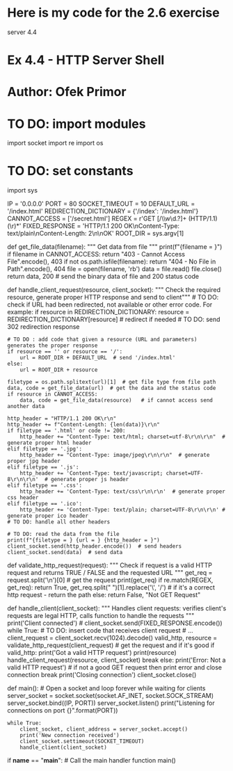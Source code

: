 # Here is my code for the 2.6 exercise
server 4.4
# Ex 4.4 - HTTP Server Shell
# Author: Ofek Primor

# TO DO: import modules
import socket
import re
import os

# TO DO: set constants
import sys

IP = '0.0.0.0'
PORT = 80
SOCKET_TIMEOUT = 10
DEFAULT_URL = '/index.html'
REDIRECTION_DICTIONARY = {'/index': '/index.html'}
CANNOT_ACCESS = ['/secret.html']
REGEX = r'GET [\/\\\w\d\.\?]+ (HTTP/1.1)(\\r)*'
FIXED_RESPONSE = 'HTTP/1.1 200 OK\nContent-Type: text/plain\nContent-Length: 2\n\nOK'
ROOT_DIR = sys.argv[1]

def get_file_data(filename):
    """ Get data from file """
    print(f"{filename = }")
    if filename in CANNOT_ACCESS:
        return "403 - Cannot Access File".encode(), 403
    if not os.path.isfile(filename):
        return "404 - No File in Path".encode(), 404
    file = open(filename, 'rb')
    data = file.read()
    file.close()
    return data, 200  # send the binary data of file and 200 status code


def handle_client_request(resource, client_socket):
    """ Check the required resource, generate proper HTTP response and send to client"""
    # TO DO: check if URL had been redirected, not available or other error code. For example:
    if resource in REDIRECTION_DICTIONARY:
        resource = REDIRECTION_DICTIONARY[resource]  # redirect if needed
        # TO DO: send 302 redirection response

    # TO DO : add code that given a resource (URL and parameters) generates the proper response
    if resource == '' or resource == '/':
        url = ROOT_DIR + DEFAULT_URL  # send '/index.html'
    else:
        url = ROOT_DIR + resource

    filetype = os.path.splitext(url)[1]  # get file type from file path
    data, code = get_file_data(url)  # get the data and the status code
    if resource in CANNOT_ACCESS:
        data, code = get_file_data(resource)   # if cannot access send another data

    http_header = "HTTP/1.1 200 OK\r\n"
    http_header += f"Content-Length: {len(data)}\r\n"
    if filetype == '.html' or code != 200:
        http_header += "Content-Type: text/html; charset=utf-8\r\n\r\n"  # generate proper html header
    elif filetype == '.jpg':
        http_header += "Content-Type: image/jpeg\r\n\r\n"  # generate proper jpg header
    elif filetype == '.js':
        http_header += 'Content-Type: text/javascript; charset=UTF-8\r\n\r\n'  # generate proper js header
    elif filetype == '.css':
        http_header += 'Content-Type: text/css\r\n\r\n'  # generate proper css header
    elif filetype == '.ico':
        http_header += 'Content-Type: text/plain; charset=UTF-8\r\n\r\n' # generate proper ico header
    # TO DO: handle all other headers

    # TO DO: read the data from the file
    print(f"{filetype = } {url = } {http_header = }")
    client_socket.send(http_header.encode())  # send headers
    client_socket.send(data)  # send data


def validate_http_request(request):
    """
    Check if request is a valid HTTP request and returns TRUE / FALSE and the requested URL
    """
    get_req = request.split('\n')[0]  # get the request
    print(get_req)
    if re.match(REGEX, get_req):
        return True, get_req.split(" ")[1].replace('\\', '/')  # if it's a correct http request - return the path
    else:
        return False, "Not GET Request"


def handle_client(client_socket):
    """ Handles client requests: verifies client's requests are legal HTTP, calls function to handle the requests """
    print('Client connected')
    # client_socket.send(FIXED_RESPONSE.encode())
    while True:
        # TO DO: insert code that receives client request
        # ...
        client_request = client_socket.recv(1024).decode()
        valid_http, resource = validate_http_request(client_request)  # get the request and if it's good
        if valid_http:
            print('Got a valid HTTP request')
            print(resource)
            handle_client_request(resource, client_socket)
            break
        else:
            print('Error: Not a valid HTTP request')  # if not a good GET request then print error and close connection
            break
    print('Closing connection')
    client_socket.close()


def main():
    # Open a socket and loop forever while waiting for clients
    server_socket = socket.socket(socket.AF_INET, socket.SOCK_STREAM)
    server_socket.bind((IP, PORT))
    server_socket.listen()
    print("Listening for connections on port {}".format(PORT))

    while True:
        client_socket, client_address = server_socket.accept()
        print('New connection received')
        client_socket.settimeout(SOCKET_TIMEOUT)
        handle_client(client_socket)


if __name__ == "__main__":
    # Call the main handler function
    main()
